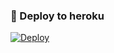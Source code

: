 ### 🚀 Deploy to heroku
[![Deploy](https://www.herokucdn.com/deploy/button.svg)](https://heroku.com/deploy?template=https://github.com/Rahid2003/SevgiMusic)